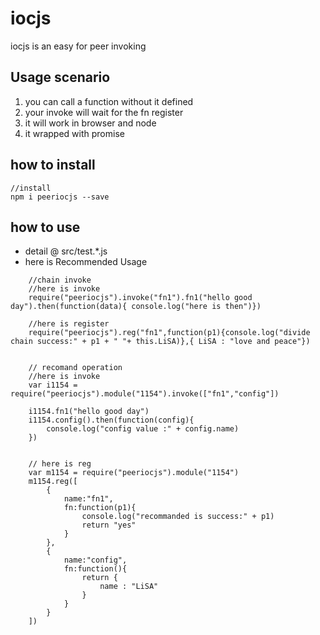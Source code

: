 # iocjs
iocjs is an easy for peer invoking

## Usage scenario
1. you can call a function without it defined
2. your invoke will wait for the fn register
3. it will work in browser and node
4. it wrapped with promise

## how to install 
    //install
    npm i peeriocjs --save
    
## how to use
* detail @ src/test.*.js
* here is Recommended Usage
```
    //chain invoke
    //here is invoke
    require("peeriocjs").invoke("fn1").fn1("hello good day").then(function(data){ console.log("here is then")})

    //here is register
    require("peeriocjs").reg("fn1",function(p1){console.log("divide chain success:" + p1 + " "+ this.LiSA)},{ LiSA : "love and peace"})


    // recomand operation
    //here is invoke
    var i1154 = require("peeriocjs").module("1154").invoke(["fn1","config"])

    i1154.fn1("hello good day")
    i1154.config().then(function(config){
        console.log("config value :" + config.name)
    })


    // here is reg
    var m1154 = require("peeriocjs").module("1154")
    m1154.reg([
        {
            name:"fn1",
            fn:function(p1){
                console.log("recommanded is success:" + p1)
                return "yes"
            }
        },
        {
            name:"config",
            fn:function(){
                return {
                    name : "LiSA"
                }
            }
        }
    ])
```
